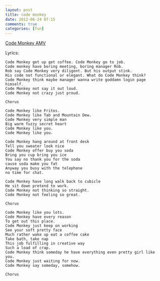 ```yaml
---
layout: post
title: code monkey
date: 2012-06-24 07:15
comments: true
categories: [fun]
---
```


[Code Monkey AMV](http://v.youku.com/v_show/id_XMjk4OTI3NDc2.html)

Lyrics:

    Code Monkey get up get coffee. Code Monkey go to job.
    Code monkey have boring meeting, boring manager Rob.
    Rob say Code Monkey very diligent. But his output stink.
    His code not functional or elegant. What do Code Monkey think?
    Code Monkey think maybe manager wanna write goddamn login page himself.
    Code Monkey not say it out loud.
    Code Monkey not crazy just proud.

    Chorus

    Code Monkey like Fritos.
    Code Monkey like Tab and Mountain Dew.
    Code Monkey very simple man
    Big warm fuzzy secret heart
    Code Monkey like you.
    Code Monkey like you.

    Code Monkey hang around at front desk
    Tell you sweater look nice
    Code Monkey offer buy you soda
    Bring you cup bring you ice
    You say no thank you for the soda 
    cause soda make you fat
    Anyway you busy with the telephone
    no time for chat.

    Code Monkey have long walk back to cubicle
    He sit down pretend to work.
    Code Monkey not thinking so straight.
    Code Monkey not feeling so great.

    Chorus

    Code Monkey like you lots.
    Code Monkey have every reason
    To get out this place.
    Code Monkey just keep on working
    See your soft pretty face
    Much rather wake up eat a coffee cake
    Take bath, take nap
    This job fulfilling in creative way
    Such a load of crap.
    Code Monkey think someday he have everything even pretty girl like you.
    Code Monkey just waiting for now.
    Code Monkey say someday, somehow.

    Chorus

